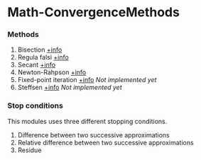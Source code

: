 # Math-ConvergenceMethods

### Methods

1. Bisection [+info](https://en.wikipedia.org/wiki/Bisection_method)
2. Regula falsi [+info](https://en.wikipedia.org/wiki/False_position_method)
3. Secant [+info](https://en.wikipedia.org/wiki/Secant_method)
4. Newton-Rahpson [+info](https://en.wikipedia.org/wiki/Newton%27s_method)
5. Fixed-point iteration [+info](https://en.wikipedia.org/wiki/Fixed-point_iteration) _Not implemented yet_
6. Steffsen [+info](https://en.wikipedia.org/wiki/Steffensen%27s_method) _Not implemented yet_

### Stop conditions

This modules uses three different stopping conditions.

1. Difference between two successive approximations
2. Relative difference between two successive approximations
3. Residue
